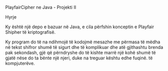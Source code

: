 PlayfairCipher ne Java - Projekti II

 Hyrje
 
 Ky është një depo e bazuar në Java, e cila përfshin konceptin e Playfair Shipher të kriptografisë.

Ky program do të na ndihmojë të kodojmë mesazhe me përmasa të mëdha në tekst shifror shumë të sigurt dhe të komplikuar dhe atë gjithashtu brenda pak sekondash, gjë që përndryshe do të kishte marrë një kohë shumë të gjatë nëse do ta bënte një njeri, duke na treguar kështu edhe fuqinë. të kompjuterëve.
